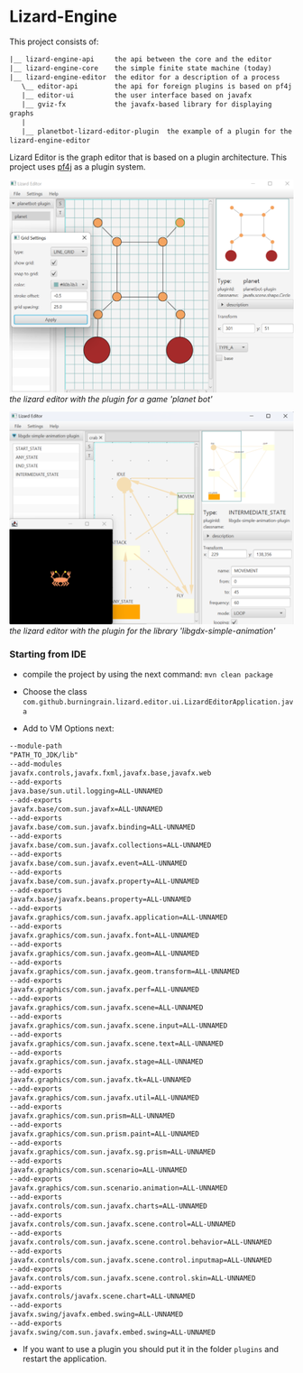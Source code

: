 # Lizard-Engine

This project consists of:
```
|__ lizard-engine-api     the api between the core and the editor 
|__ lizard-engine-core    the simple finite state machine (today)
|__ lizard-engine-editor  the editor for a description of a process
   \__ editor-api         the api for foreign plugins is based on pf4j 
   |__ editor-ui          the user interface based on javafx
   |__ gviz-fx            the javafx-based library for displaying graphs
   |
   |__ planetbot-lizard-editor-plugin  the example of a plugin for the lizard-engine-editor   
```

Lizard Editor is the graph editor that is based on a plugin architecture. This project uses [pf4j](https://pi4j.com/) as a plugin system.

![lizard-editor with plugin](https://github.com/burningrain/lizard-engine/blob/main/pics/editor_1.png?raw=true)
*the lizard editor with the plugin for a game 'planet bot'*

![lizard-editor with plugin](https://github.com/burningrain/lizard-engine/blob/main/pics/editor_2.png?raw=true)
*the lizard editor with the plugin for the library 'libgdx-simple-animation'*

### Starting from IDE

* compile the project by using the next command:
```mvn clean package```

* Choose the class ```com.github.burningrain.lizard.editor.ui.LizardEditorApplication.java```

* Add to VM Options next:
```shell
--module-path
"PATH_TO_JDK/lib"
--add-modules
javafx.controls,javafx.fxml,javafx.base,javafx.web
--add-exports
java.base/sun.util.logging=ALL-UNNAMED
--add-exports
javafx.base/com.sun.javafx=ALL-UNNAMED
--add-exports
javafx.base/com.sun.javafx.binding=ALL-UNNAMED
--add-exports
javafx.base/com.sun.javafx.collections=ALL-UNNAMED
--add-exports
javafx.base/com.sun.javafx.event=ALL-UNNAMED
--add-exports
javafx.base/com.sun.javafx.property=ALL-UNNAMED
--add-exports
javafx.base/javafx.beans.property=ALL-UNNAMED
--add-exports
javafx.graphics/com.sun.javafx.application=ALL-UNNAMED
--add-exports
javafx.graphics/com.sun.javafx.font=ALL-UNNAMED
--add-exports
javafx.graphics/com.sun.javafx.geom=ALL-UNNAMED
--add-exports
javafx.graphics/com.sun.javafx.geom.transform=ALL-UNNAMED
--add-exports
javafx.graphics/com.sun.javafx.perf=ALL-UNNAMED
--add-exports
javafx.graphics/com.sun.javafx.scene=ALL-UNNAMED
--add-exports
javafx.graphics/com.sun.javafx.scene.input=ALL-UNNAMED
--add-exports
javafx.graphics/com.sun.javafx.scene.text=ALL-UNNAMED
--add-exports
javafx.graphics/com.sun.javafx.stage=ALL-UNNAMED
--add-exports
javafx.graphics/com.sun.javafx.tk=ALL-UNNAMED
--add-exports
javafx.graphics/com.sun.javafx.util=ALL-UNNAMED
--add-exports
javafx.graphics/com.sun.prism=ALL-UNNAMED
--add-exports
javafx.graphics/com.sun.prism.paint=ALL-UNNAMED
--add-exports
javafx.graphics/com.sun.javafx.sg.prism=ALL-UNNAMED
--add-exports
javafx.graphics/com.sun.scenario=ALL-UNNAMED
--add-exports
javafx.graphics/com.sun.scenario.animation=ALL-UNNAMED
--add-exports
javafx.controls/com.sun.javafx.charts=ALL-UNNAMED
--add-exports
javafx.controls/com.sun.javafx.scene.control=ALL-UNNAMED
--add-exports
javafx.controls/com.sun.javafx.scene.control.behavior=ALL-UNNAMED
--add-exports
javafx.controls/com.sun.javafx.scene.control.inputmap=ALL-UNNAMED
--add-exports
javafx.controls/com.sun.javafx.scene.control.skin=ALL-UNNAMED
--add-exports
javafx.controls/javafx.scene.chart=ALL-UNNAMED
--add-exports
javafx.swing/javafx.embed.swing=ALL-UNNAMED
--add-exports
javafx.swing/com.sun.javafx.embed.swing=ALL-UNNAMED
```

* If you want to use a plugin you should put it in the folder ```plugins``` and restart the application.